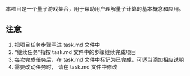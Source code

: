 本项目是一个量子游戏集合，用于帮助用户理解量子计算的基本概念和应用。

## 注意

1. 把项目任务步骤写进 task.md 文件中
2. “继续任务”指按 task.md 文件中的步骤继续完成项目
3. 每次完成任务后，在 task.md 文件中标记为已完成，可适当添加相应说明
4. 需要改动任务时， 请在 task.md 文件中修改
